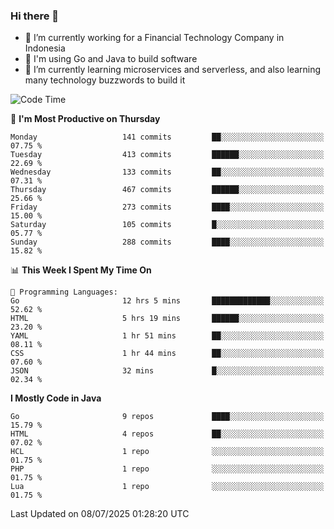 ### Hi there 👋

<!--
**mazzama/mazzama** is a ✨ _special_ ✨ repository because its `README.md` (this file) appears on your GitHub profile.

Here are some ideas to get you started:

- 🔭 I’m currently working on ...
- 🌱 I’m currently learning ...
- 👯 I’m looking to collaborate on ...
- 🤔 I’m looking for help with ...
- 💬 Ask me about ...
- 📫 How to reach me: ...
- 😄 Pronouns: ...
- ⚡ Fun fact: ...
-->

- 🔭 I’m currently working for a Financial Technology Company in Indonesia
- :gun: I'm using Go and Java to build software
- 🌱 I’m currently learning microservices and serverless, and also learning many technology buzzwords to build it

<!--START_SECTION:waka-->
![Code Time](http://img.shields.io/badge/Code%20Time-4%2C087%20hrs%2039%20mins-blue)

📅 **I'm Most Productive on Thursday** 

```text
Monday                   141 commits         ██░░░░░░░░░░░░░░░░░░░░░░░   07.75 % 
Tuesday                  413 commits         ██████░░░░░░░░░░░░░░░░░░░   22.69 % 
Wednesday                133 commits         ██░░░░░░░░░░░░░░░░░░░░░░░   07.31 % 
Thursday                 467 commits         ██████░░░░░░░░░░░░░░░░░░░   25.66 % 
Friday                   273 commits         ████░░░░░░░░░░░░░░░░░░░░░   15.00 % 
Saturday                 105 commits         █░░░░░░░░░░░░░░░░░░░░░░░░   05.77 % 
Sunday                   288 commits         ████░░░░░░░░░░░░░░░░░░░░░   15.82 % 
```


📊 **This Week I Spent My Time On** 

```text
💬 Programming Languages: 
Go                       12 hrs 5 mins       █████████████░░░░░░░░░░░░   52.62 % 
HTML                     5 hrs 19 mins       ██████░░░░░░░░░░░░░░░░░░░   23.20 % 
YAML                     1 hr 51 mins        ██░░░░░░░░░░░░░░░░░░░░░░░   08.11 % 
CSS                      1 hr 44 mins        ██░░░░░░░░░░░░░░░░░░░░░░░   07.60 % 
JSON                     32 mins             █░░░░░░░░░░░░░░░░░░░░░░░░   02.34 % 
```

**I Mostly Code in Java** 

```text
Go                       9 repos             ████░░░░░░░░░░░░░░░░░░░░░   15.79 % 
HTML                     4 repos             ██░░░░░░░░░░░░░░░░░░░░░░░   07.02 % 
HCL                      1 repo              ░░░░░░░░░░░░░░░░░░░░░░░░░   01.75 % 
PHP                      1 repo              ░░░░░░░░░░░░░░░░░░░░░░░░░   01.75 % 
Lua                      1 repo              ░░░░░░░░░░░░░░░░░░░░░░░░░   01.75 % 
```




 Last Updated on 08/07/2025 01:28:20 UTC
<!--END_SECTION:waka-->
